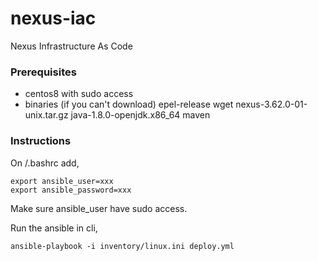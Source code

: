 # nexus-iac
Nexus Infrastructure As Code

### Prerequisites
- centos8 with sudo access
- binaries (if you can't download)
    epel-release
    wget
    nexus-3.62.0-01-unix.tar.gz
    java-1.8.0-openjdk.x86_64
    maven

### Instructions

On <home>/.bashrc add,
```
export ansible_user=xxx
export ansible_password=xxx
```
Make sure ansible_user have sudo access.

Run the ansible in cli,
```
ansible-playbook -i inventory/linux.ini deploy.yml
```